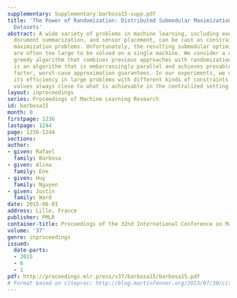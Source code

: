 ```yaml
---
supplementary: Supplementary:barbosa15-supp.pdf
title: 'The Power of Randomization: Distributed Submodular Maximization on Massive
  Datasets'
abstract: A wide variety of problems in machine learning, including exemplar clustering,
  document summarization, and sensor placement, can be cast as constrained submodular
  maximization problems. Unfortunately, the resulting submodular optimization problems
  are often too large to be solved on a single machine. We consider a distributed,
  greedy algorithm that combines previous approaches with randomization. The result
  is an algorithm that is embarrassingly parallel and achieves provable, constant
  factor, worst-case approximation guarantees. In our experiments, we demonstrate
  its efficiency in large problems with different kinds of constraints with objective
  values always close to what is achievable in the centralized setting.
layout: inproceedings
series: Proceedings of Machine Learning Research
id: barbosa15
month: 0
firstpage: 1236
lastpage: 1244
page: 1236-1244
sections: 
author:
- given: Rafael
  family: Barbosa
- given: Alina
  family: Ene
- given: Huy
  family: Nguyen
- given: Justin
  family: Ward
date: 2015-06-01
address: Lille, France
publisher: PMLR
container-title: Proceedings of the 32nd International Conference on Machine Learning
volume: '37'
genre: inproceedings
issued:
  date-parts:
  - 2015
  - 6
  - 1
pdf: http://proceedings.mlr.press/v37/barbosa15/barbosa15.pdf
# Format based on citeproc: http://blog.martinfenner.org/2013/07/30/citeproc-yaml-for-bibliographies/
---
```

